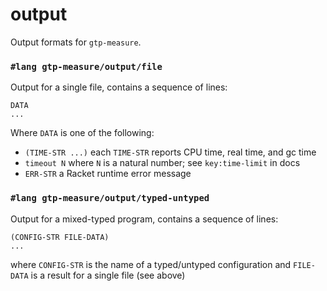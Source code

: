 output
===

Output formats for `gtp-measure`.


### `#lang gtp-measure/output/file`

Output for a single file, contains a sequence of lines:
```
DATA
...
```

Where `DATA` is one of the following:
+ `(TIME-STR ...)`
  each `TIME-STR` reports CPU time, real time, and gc time
+ `timeout N`
  where `N` is a natural number; see `key:time-limit` in docs
+ `ERR-STR`
  a Racket runtime error message


### `#lang gtp-measure/output/typed-untyped`

Output for a mixed-typed program, contains a sequence of lines:

```
(CONFIG-STR FILE-DATA)
...
```

where `CONFIG-STR` is the name of a typed/untyped configuration
and `FILE-DATA` is a result for a single file (see above)

